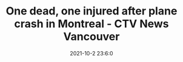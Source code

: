 ---
"title": "One dead, one injured after plane crash in Montreal - CTV News Vancouver"
"date": "2021-10-2 23:6:0"
"feed_name": "GOOGLENEWSPLANE"
"feed_website": "https://news.google.com/search?q=plane%20%2B%20accident&hl=en-US&gl=US&ceid=US%3Aen"
"feed_rss": "https://news.google.com/rss/search?q=plane%20%2B%20accident&hl=en-US&gl=US&ceid=US%3Aen"
"link": "https://montreal.ctvnews.ca/mobile/plane-towing-a-marriage-proposal-goes-down-and-kills-one-injures-another-1.5608951"
"source": "{'href': 'https://montreal.ctvnews.ca', 'title': 'CTV News Vancouver'}"
"file": "_posts/2021-1-1-1de4c06897e9632ba6b99c6ec699e06e11efc213.md"
"accident": "1"
"drilling": "0"
"dead": "1"
"injured": "0"
"arrested": "0"
"where": "unknown site"
"causes": "unknown"
"place": "Montreal"
---